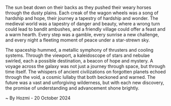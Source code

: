 
The sun beat down on their backs as they pushed their weary horses through the dusty plains. Each creak of the wagon wheels was a song of hardship and hope, their journey a tapestry of hardship and wonder.  The medieval world was a tapestry of danger and beauty, where a wrong turn could lead to bandit ambushes, and a friendly village could offer a feast and a warm hearth. Every step was a gamble, every sunrise a new challenge, and every night a fleeting moment of peace under a star-strewn sky. 

The spaceship hummed, a metallic symphony of thrusters and cooling systems. Through the viewport, a kaleidoscope of stars and nebulae swirled, each a possible destination, a beacon of hope and mystery.  A voyage across the galaxy was not just a journey through space, but through time itself. The whispers of ancient civilizations on forgotten planets echoed through the void, a cosmic lullaby that both beckoned and warned.  The future was a vast and unforgiving wilderness, but with each new discovery, the promise of understanding and advancement shone brightly. 

~ By Hozmi - 20 October 2024
